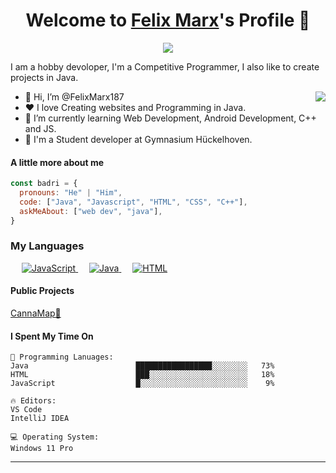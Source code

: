 <p align="center">
  <h1 align="center">Welcome to <a href="https://github.com/FelixMarx187">Felix Marx</a>'s Profile 👋</h1>
</p>
<p align="center">
  <a align="center" href="https://github.com/DenverCoder1/readme-typing-svg"><img src="https://readme-typing-svg.herokuapp.com?&font=IBM+Plex+Sans&color=F72EE2&size=25&lines=Welcome+to+my+GitHub+Profile!;I'm+a+Front+end+developer;I'm+a+competitive+programmer;I'm+a+Flask+developer" /></a>
</p>
<p>I am a hobby devoloper, I'm a Competitive Programmer, I also like to create projects in Java.</p>
<img align="right" src="https://media.giphy.com/media/M9gbBd9nbDrOTu1Mqx/giphy.gif">
<ul>
  <li>👋 Hi, I’m @FelixMarx187</li>
  <li>❤️ I love Creating websites and Programming in Java.</li>
  <li>🌱 I’m currently learning Web Development, Android Development, C++ and JS.</li>
  <li>💼 I'm a Student developer at Gymnasium Hückelhoven.</li>
</ul>

#### A little more about me
```javascript
const badri = {
  pronouns: "He" | "Him",
  code: ["Java", "Javascript", "HTML", "CSS", "C++"],
  askMeAbout: ["web dev", "java"],
}
```
### My Languages
&emsp;
  <a href="https://developer.mozilla.org/en-US/docs/Web/JavaScript" target="_blank"> 
     <img alt="JavaScript" src="https://img.shields.io/badge/JavaScript%20-%23F7DF1E.svg?style=plastic&logo=javascript&logoColor=black">
   </a>
  &emsp;
  <a href="https://www.java.com" target="_blank"> 
    <img alt="Java" src="https://img.shields.io/badge/Java-%23007396.svg?style=plastic&logo=java&logoColor=white">
  </a>
  &emsp; 
  <a href="https://www.w3.org/html/" target="_blank"> 
   <img alt="HTML" src="https://img.shields.io/badge/HTML5%20-%23E34F26.svg?style=plastic&logo=html5&logoColor=white">
  </a>   
  
#### Public Projects
<a href="https://github.com/FelixMarx187/CannaMap">
  CannaMap🌿
</a>    

#### I Spent My Time On
```text
💬 Programming Lanuages:
Java                        █████████████████░░░░░░░░   73% 
HTML                        ███░░░░░░░░░░░░░░░░░░░░░░   18% 
JavaScript                  █░░░░░░░░░░░░░░░░░░░░░░░░    9% 

🔥 Editors:
VS Code              
IntelliJ IDEA   

💻 Operating System:
Windows 11 Pro
```
------
